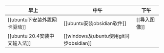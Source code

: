 | 早上                          | 中午                       | 下午 |
| ----------------------------- | -------------------------- | ---- |
| [[ubuntu下安装外置网卡驱动]]  | [[ubuntu安装obsidian软件]] |[[导入图像]]      |
| [[ubuntu 20.4安装中文输入法]] |[[windows及ubuntu使用git同步obsidian]]                            |      |